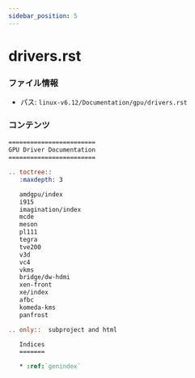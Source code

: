```yaml
---
sidebar_position: 5
---
```

# drivers.rst

### ファイル情報

- パス: `linux-v6.12/Documentation/gpu/drivers.rst`

### コンテンツ

```rst
========================
GPU Driver Documentation
========================

.. toctree::
   :maxdepth: 3

   amdgpu/index
   i915
   imagination/index
   mcde
   meson
   pl111
   tegra
   tve200
   v3d
   vc4
   vkms
   bridge/dw-hdmi
   xen-front
   xe/index
   afbc
   komeda-kms
   panfrost

.. only::  subproject and html

   Indices
   =======

   * :ref:`genindex`

```
